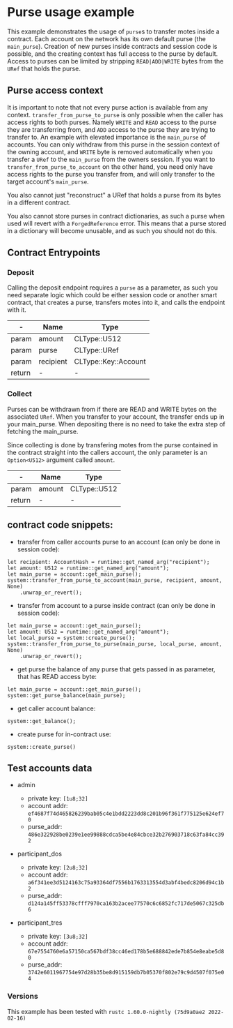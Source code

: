 
# Purse usage example

This example demonstrates the usage of `purse`s to transfer motes inside a contract.
Each account on the network has its own default purse (the `main_purse`). Creation of new purses inside contracts and session code is possible, and the creating context has full access to the purse by default. Access to purses can be limited by stripping `READ|ADD|WRITE` bytes from the `URef` that holds the purse.

## Purse access context

It is important to note that not every purse action is available from any context.
`transfer_from_purse_to_purse` is only possible when the caller has access rights to both purses. Namely `WRITE` and `READ` access to the purse they are transferring from, and `ADD` access to the purse they are trying to transfer to.
An example with elevated importance is the `main_purse` of accounts. You can only withdraw from this purse in the session context of the owning account, and `WRITE` byte is removed automatically when you transfer a `URef` to the `main_purse` from the owners session. 
If you want to `transfer_from_purse_to_account` on the other hand, you need only have access rights to the purse you transfer from, and will only transfer to the target account's `main_purse`.

You also cannot just "reconstruct" a URef that holds a purse from its bytes in a different contract.

You also cannot store purses in contract dictionaries, as such a purse when used will revert with a `ForgedReference` error.
This means that a purse stored in a dictionary will become unusable, and as such you should not do this.

## Contract Entrypoints
### Deposit
Calling the deposit endpoint requires a `purse` as a parameter, as such you need separate logic which could be either session code or another smart contract, that creates a purse, transfers motes into it, and calls the endpoint with it.

|-| Name | Type |
|---|---|---|
| param | amount | CLType::U512 |
| param | purse | CLType::URef |
| param | recipient | CLType::Key::Account |
| return | - | - |

### Collect
Purses can be withdrawn from if there are READ and WRITE bytes on the associated `URef`. When you transfer to your account, the transfer ends up in your main_purse. When depositing there is no need to take the extra step of fetching the main_purse.

Since collecting is done by transfering motes from the purse contained in the contract straight into the callers account, the only parameter is an `Option<U512>` argument called `amount`.

|-| Name | Type |
|---|---|---|
| param | amount | CLType::U512 |
| return | - | - |

## contract code snippets:
- transfer from caller accounts purse to an account (can only be done in session code):
```
let recipient: AccountHash = runtime::get_named_arg("recipient");
let amount: U512 = runtime::get_named_arg("amount");
let main_purse = account::get_main_purse();
system::transfer_from_purse_to_account(main_purse, recipient, amount, None)
    .unwrap_or_revert();
```

- transfer from account to a purse inside contract (can only be done in session code):
```
let main_purse = account::get_main_purse();
let amount: U512 = runtime::get_named_arg("amount");
let local_purse = system::create_purse();
system::transfer_from_purse_to_purse(main_purse, local_purse, amount, None)
    .unwrap_or_revert();
```

- get purse the balance of any purse that gets passed in as parameter, that has READ access byte:
```
let main_purse = account::get_main_purse();
system::get_purse_balance(main_purse); 
```

- get caller account balance:
```
system::get_balance();
```

- create purse for in-contract use:
```
system::create_purse()
```

## Test accounts data
- admin
    - private key: `[1u8;32]`
    - account addr: `ef4687f74d465826239bab05c4e1bdd2223dd8c201b96f361f775125e624ef70`
    - purse_addr: `486e322928be0239e1ee99888cdca5be4e84cbce32b276903718c63fa84cc392`

- participant_dos
    - private key: `[2u8;32]`
    - account addr: `a6f341ee3d5124163c75a93364df7556b1763313554d3abf4bedc8206d94c1b2`
    - purse_addr: `d124a145ff53378cfff7970ca163b2acee77570c6c6852fc717de5067c325db6`

- participant_tres
    - private key: `[3u8;32]`
    - account addr: `67e7554760e6a57150ca567bdf38cc46ed178b5e688842ede7b854e8eabe5d80`
    - purse_addr: `3742e6011967754e97d28b35be8d915159db7b05370f802e79c9d4507f075e04`

### Versions
This example has been tested with `rustc 1.60.0-nightly (75d9a0ae2 2022-02-16)`